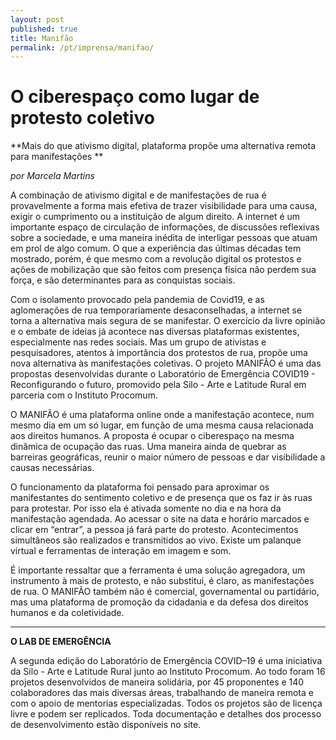 ```yaml
---
layout: post
published: true
title: Manifão
permalink: /pt/imprensa/manifao/
---
```



# O ciberespaço como lugar de protesto coletivo
**Mais do que ativismo digital, plataforma propõe uma alternativa remota para manifestações **

*por Marcela Martins*

A combinação de ativismo digital e de manifestações de rua é provavelmente a forma mais efetiva de trazer visibilidade para uma causa, exigir o cumprimento ou a instituição de algum direito. A internet é um importante espaço de circulação de informações, de discussões reflexivas sobre a sociedade, e uma maneira inédita de interligar pessoas que atuam em prol de algo comum. O que a experiência das últimas décadas tem mostrado, porém, é que mesmo com a revolução digital os protestos e ações de mobilização que são feitos com presença física não perdem sua força, e são determinantes para as conquistas sociais. 
   
Com o isolamento provocado pela pandemia de Covid19, e as aglomerações de rua temporariamente desaconselhadas, a internet se torna a alternativa mais segura de se manifestar. O exercício da livre opinião e o embate de ideias já acontece nas diversas plataformas existentes, especialmente nas redes sociais. Mas um grupo de ativistas e pesquisadores, atentos à importância dos protestos de rua, propõe uma nova alternativa às manifestações coletivas. O projeto MANIFÃO é uma das propostas desenvolvidas durante o Laboratório de Emergência COVID19 - Reconfigurando o futuro, promovido pela Silo - Arte e Latitude Rural em parceria com o Instituto Procomum. 
   
O  MANIFÃO é uma plataforma online onde a manifestação acontece, num mesmo dia em um só lugar, em função de uma mesma causa relacionada aos direitos humanos.  A proposta é ocupar o ciberespaço na mesma dinâmica de ocupação das ruas. Uma maneira ainda de quebrar as barreiras geográficas, reunir o maior número de pessoas e dar visibilidade a causas necessárias. 
   
O funcionamento da plataforma foi pensado para aproximar os manifestantes do sentimento coletivo e de presença que os faz ir às ruas para protestar. Por isso ela é ativada somente no dia e na hora da manifestação agendada. Ao acessar o site na data e horário marcados e clicar em “entrar”, a pessoa já fará parte do protesto. Acontecimentos simultâneos são realizados e transmitidos ao vivo. Existe um palanque virtual e ferramentas de interação em imagem e som. 
   
É importante ressaltar que a ferramenta é uma solução agregadora, um instrumento à mais de protesto, e não substitui, é claro, as manifestações de rua. O MANIFÃO também não é comercial, governamental ou partidário, mas uma plataforma de promoção da cidadania e da defesa dos direitos humanos e da coletividade. 
  

 
---

**O LAB DE EMERGÊNCIA**

A segunda edição do Laboratório de Emergência COVID–19 é uma iniciativa da Silo - Arte e Latitude Rural junto ao Instituto Procomum. Ao todo foram 16 projetos desenvolvidos de maneira solidária, por 45 proponentes e 140 colaboradores das mais diversas áreas, trabalhando de maneira remota e com o apoio de mentorias especializadas. Todos os projetos são de licença livre e podem ser replicados. Toda documentação e detalhes dos processo de desenvolvimento estão disponíveis no site.

